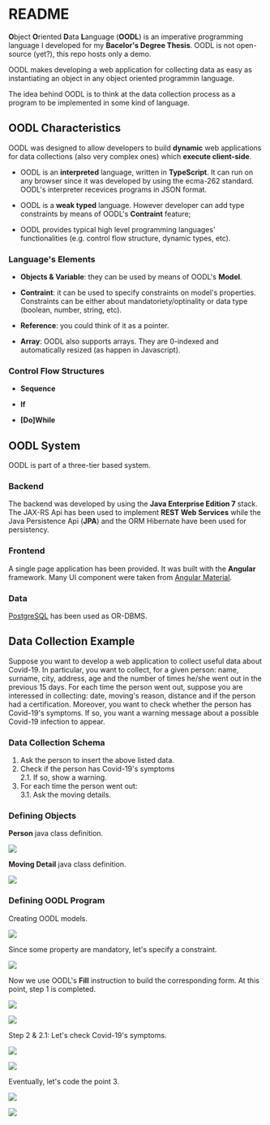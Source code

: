 # README #

**O**bject **O**riented **D**ata **L**anguage (**OODL**) is an imperative programming language I developed for my **Bacelor's Degree Thesis**. OODL is not open-source (yet?), this repo hosts only a demo.   
   
OODL makes developing a web application for collecting data as easy as instantiating an object in any object oriented programmin language.   
    
The idea behind OODL is to think at the data collection process as a program to be implemented in some kind of language.   


## OODL Characteristics ##

OODL was designed to allow developers to build **dynamic** web applications for data collections (also very complex ones) which **execute client-side**.  

* OODL is an **interpreted** language, written in **TypeScript**. It can run on any browser since it was developed by using the ecma-262 standard. OODL's interpreter recevices programs in JSON format.   
   
* OODL is a **weak typed** language. However developer can add type constraints by means of OODL's **Contraint** feature;  

* OODL provides typical high level programming languages' functionalities (e.g. control flow structure, dynamic types, etc).   


### Language's Elements ###

* **Objects & Variable**: they can be used by means of OODL's **Model**.

* **Contraint**: it can be used to specify constraints on model's properties. Constraints can be either about mandatoriety/optinality or data type (boolean, number, string, etc).   

* **Reference**: you could think of it as a pointer.    

* **Array**: OODL also supports arrays. They are 0-indexed and automatically resized (as happen in Javascript).  


### Control Flow Structures ###

* **Sequence**   

* **If**   

* **\[Do\]While**  


## OODL System ##

OODL is part of a three-tier based system.  


### Backend ###

The backend was developed by using the **Java Enterprise Edition 7** stack. The JAX-RS Api has been used to implement **REST Web Services** while the Java Persistence Api (**JPA**) and the ORM Hibernate have been used for persistency.   


### Frontend ###

A single page application has been provided. It was built with the **Angular** framework. Many UI component were taken from [Angular Material](https://material.angular.io/).


### Data ###

[PostgreSQL](https://www.postgresql.org/) has been used as OR-DBMS.


## Data Collection Example ##

Suppose you want to develop a web application to collect useful data about Covid-19. In particular, you want to collect, for a given person: name, surname, city, address, age and the number of times he/she went out in the previous 15 days. For each time the person went out, suppose you are interessed in collecting: date, moving's reason, distance and if the person had a certification. Moreover, you want to check whether the person has Covid-19's symptoms. If so, you want a warning message about a possible Covid-19 infection to appear.   


### Data Collection Schema ###

1. Ask the person to insert the above listed data.
2. Check if the person has Covid-19's symptoms    
    2.1. If so, show a warning.
3. For each time the person went out:   
    3.1. Ask the moving details.

### Defining Objects ###

**Person** java class definition. 
     
![](./imgs/person.png)   

**Moving Detail** java class definition.  
    
![](./imgs/movingDetail.png)       
   
 
### Defining OODL Program ###

Creating OODL models.   
     
![](./imgs/creatingModel.png)      


Since some property are mandatory, let's specify a constraint.   
    
![](./imgs/constraints.png)     
   
Now we use OODL's **Fill** instruction to build the corresponding form. At this point, step 1 is completed.   
   
![](./imgs/fill.png)   
    
![](./imgs/personForm.png)  
    
Step 2 & 2.1: Let's check Covid-19's symptoms.    
    
![](./imgs/covidCheck.png)     
   
![](./imgs/message.png)   
    
Eventually, let's code the point 3.   
   
![](./imgs/while.png)  
    
![](./imgs/wentOut.png) 